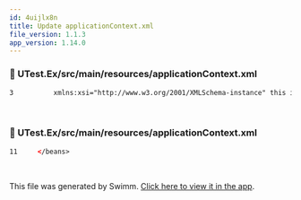 ```yaml
---
id: 4uijlx8n
title: Update applicationContext.xml
file_version: 1.1.3
app_version: 1.14.0
---
```



<!-- NOTE-swimm-snippet: the lines below link your snippet to Swimm -->
### 📄 UTest.Ex/src/main/resources/applicationContext.xml
```xml
3          xmlns:xsi="http://www.w3.org/2001/XMLSchema-instance" this is test
```

<br/>


<!-- NOTE-swimm-snippet: the lines below link your snippet to Swimm -->
### 📄 UTest.Ex/src/main/resources/applicationContext.xml
```xml
11     </beans>
```

<br/>

This file was generated by Swimm. [Click here to view it in the app](https://swimm-web-app.web.app/repos/ls4DA2fLasmQuEbT4ipw/docs/4uijlx8n).
